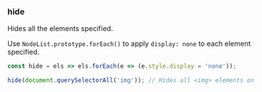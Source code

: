 ### hide

Hides all the elements specified.

Use `NodeList.prototype.forEach()` to apply `display: none` to each element specified.

```js
const hide = els => els.forEach(e => (e.style.display = 'none'));
```

```js
hide(document.querySelectorAll('img')); // Hides all <img> elements on the page
```
